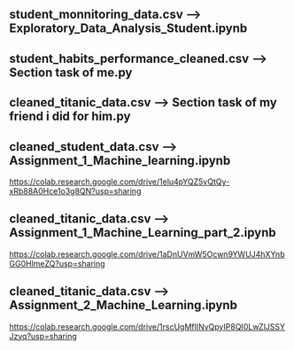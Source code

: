 ## student_monnitoring_data.csv --> Exploratory_Data_Analysis_Student.ipynb
## student_habits_performance_cleaned.csv --> Section task of me.py
## cleaned_titanic_data.csv --> Section task of my friend i did for him.py

## cleaned_student_data.csv --> Assignment_1_Machine_learning.ipynb
https://colab.research.google.com/drive/1elu4pYQZ5vQtQy-xRb88A0Hce1o3g8QN?usp=sharing

## cleaned_titanic_data.csv --> Assignment_1_Machine_Learning_part_2.ipynb
https://colab.research.google.com/drive/1aDnUVmW5Ocwn9YWUJ4hXYnbGG0HlmeZQ?usp=sharing

## cleaned_titanic_data.csv --> Assignment_2_Machine_Learning.ipynb
https://colab.research.google.com/drive/1rscUgMflINvQpyIP8QI0LwZlJSSYJzyq?usp=sharing
